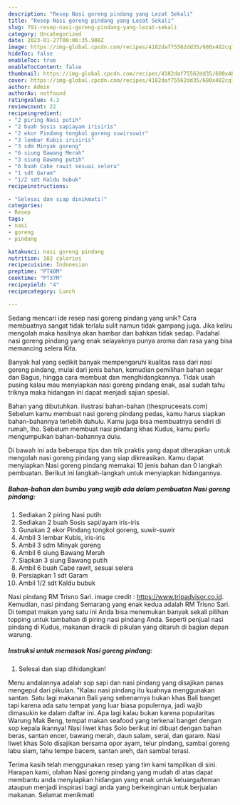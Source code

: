 ```yaml
---
description: "Resep Nasi goreng pindang yang Lezat Sekali"
title: "Resep Nasi goreng pindang yang Lezat Sekali"
slug: 791-resep-nasi-goreng-pindang-yang-lezat-sekali
category: Uncategorized
date: 2023-01-27T00:06:35.908Z
image: https://img-global.cpcdn.com/recipes/4182daf75562dd35/680x482cq70/nasi-goreng-pindang-foto-resep-utama.jpg
hideToc: false
enableToc: true
enableTocContent: false
thumbnail: https://img-global.cpcdn.com/recipes/4182daf75562dd35/680x482cq70/nasi-goreng-pindang-foto-resep-utama.jpg
cover: https://img-global.cpcdn.com/recipes/4182daf75562dd35/680x482cq70/nasi-goreng-pindang-foto-resep-utama.jpg
author: Admin
authorAv: notfound
ratingvalue: 4.3
reviewcount: 22
recipeingredient:
- "2 piring Nasi putih"
- "2 buah Sosis sapiayam irisiris"
- "2 ekor Pindang tongkol goreng suwirsuwir"
- "3 lembar Kubis irisiris"
- "3 sdm Minyak goreng"
- "6 siung Bawang Merah"
- "3 siung Bawang putih"
- "6 buah Cabe rawit sesuai selera"
- "1 sdt Garam"
- "1/2 sdt Kaldu bubuk"
recipeinstructions:

- "Selesai dan siap dinikmati!"
categories:
- Resep
tags:
- nasi
- goreng
- pindang

katakunci: nasi goreng pindang 
nutrition: 102 calories
recipecuisine: Indonesian
preptime: "PT40M"
cooktime: "PT37M"
recipeyield: "4"
recipecategory: Lunch

---
```





Sedang mencari ide resep nasi goreng pindang yang unik? Cara membuatnya sangat tidak terlalu sulit namun tidak gampang juga. Jika keliru mengolah maka hasilnya akan hambar dan bahkan tidak sedap. Padahal nasi goreng pindang yang enak selayaknya punya aroma dan rasa yang bisa memancing selera Kita.





Banyak hal yang sedikit banyak mempengaruhi kualitas rasa dari nasi goreng pindang, mulai dari jenis bahan, kemudian pemilihan bahan segar dan Bagus, hingga cara membuat dan menghidangkannya. Tidak usah pusing kalau mau menyiapkan nasi goreng pindang enak,      asal sudah tahu triknya maka hidangan ini dapat menjadi sajian spesial.














Bahan yang dibutuhkan. ilustrasi bahan-bahan (thespruceeats.com) Sebelum kamu membuat nasi goreng pindang pedas, kamu harus siapkan bahan-bahannya terlebih dahulu. Kamu juga bisa membuatnya sendiri di rumah, lho. Sebelum membuat nasi pindang khas Kudus, kamu perlu mengumpulkan bahan-bahannya dulu.






Di bawah ini ada beberapa tips dan trik praktis yang dapat diterapkan untuk mengolah nasi goreng pindang yang siap dikreasikan. Kamu dapat menyiapkan Nasi goreng pindang memakai 10 jenis bahan dan 0 langkah pembuatan. Berikut ini langkah-langkah untuk menyiapkan hidangannya.

<!--inarticleads1-->

##### Bahan-bahan dan bumbu yang wajib ada dalam pembuatan Nasi goreng pindang:

1. Sediakan 2 piring Nasi putih
1. Sediakan 2 buah Sosis sapi/ayam iris-iris
1. Gunakan 2 ekor Pindang tongkol goreng, suwir-suwir
1. Ambil 3 lembar Kubis, iris-iris
1. Ambil 3 sdm Minyak goreng
1. Ambil 6 siung Bawang Merah
1. Siapkan 3 siung Bawang putih
1. Ambil 6 buah Cabe rawit, sesuai selera
1. Persiapkan 1 sdt Garam
1. Ambil 1/2 sdt Kaldu bubuk


Nasi pindang RM Trisno Sari. image credit : https://www.tripadvisor.co.id. Kemudian, nasi pindang Semarang yang enak kedua adalah RM Trisno Sari. Di tempat makan yang satu ini Anda bisa menemukan banyak sekali pilihan topping untuk tambahan di piring nasi pindang Anda. Seperti penjual nasi pindang di Kudus, makanan diracik di pikulan yang ditaruh di bagian depan warung. 

<!--inarticleads2-->

##### Instruksi untuk memasak Nasi goreng pindang:


1. Selesai dan siap dihidangkan!

Menu andalannya adalah sop sapi dan nasi pindang yang disajikan panas mengepul dari pikulan. &#34;Kalau nasi pindang itu kuahnya menggunakan santan. Satu lagi makanan Bali yang sebenarnya bukan khas Bali banget tapi karena ada satu tempat yang luar biasa populernya, jadi wajib dimasukin ke dalam daftar ini. Apa lagi kalau bukan karena popularitas Warung Mak Beng, tempat makan seafood yang terkenal banget dengan sop kepala ikannya! Nasi liwet khas Solo berikut ini dibuat dengan bahan beras, santan encer, bawang merah, daun salam, serai, dan garam. Nasi liwet khas Solo disajikan bersama opor ayam, telur pindang, sambal goreng labu siam, tahu tempe bacem, santan areh, dan sambal terasi. 

Terima kasih telah menggunakan resep yang tim kami tampilkan di sini. Harapan kami, olahan Nasi goreng pindang yang mudah di atas dapat membantu anda menyiapkan hidangan yang enak untuk keluarga/teman ataupun menjadi inspirasi bagi anda yang berkeinginan untuk berjualan makanan. Selamat menikmati
